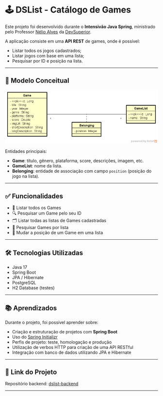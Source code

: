 # 🕹️ DSList - Catálogo de Games

Este projeto foi desenvolvido durante o **Intensivão Java Spring**, ministrado pelo Professor [Nélio Alves](https://www.instagram.com/devsuperior.ig/) da [DevSuperior](https://devsuperior.com.br/).

A aplicação consiste em uma **API REST** de games, onde é possível:
- Listar todos os jogos cadastrados;
- Listar jogos com base em uma lista;
- Pesquisar por ID e posição na lista.

---

## 📘 Modelo Conceitual

![IMG MODEL ](dslist-model.png)

Entidades principais:
- **Game**: título, gênero, plataforma, score, descrições, imagem, etc.
- **GameList**: nome da lista.
- **Belonging**: entidade de associação com campo `position` (posição do jogo na lista).

---

## ✅ Funcionalidades

- 📜 Listar todos os Games
- 🔍 Pesquisar um Game pelo seu ID
- 🗂️ Listar todas as listas de Games cadastradas
- 🔎 Pesquisar Games por lista
- 🔀 Mudar a posição de um Game em uma lista

---

## 🛠️ Tecnologias Utilizadas

- Java 17
- Spring Boot
- JPA / Hibernate
- PostgreSQL
- H2 Database (testes)

---

## 📚 Aprendizados

Durante o projeto, foi possível aprender sobre:
- Criação e estruturação de projetos com **Spring Boot**
- Uso do [Spring Initializr](https://start.spring.io/)
- Perfis de projeto: teste, homologação e produção
- Utilização de verbos HTTP para criação de uma API RESTful
- Integração com banco de dados utilizando JPA e Hibernate

---

## 🔗 Link do Projeto

Repositório backend: [dslist-backend](https://github.com/devsuperior/dslist-backend)

---
